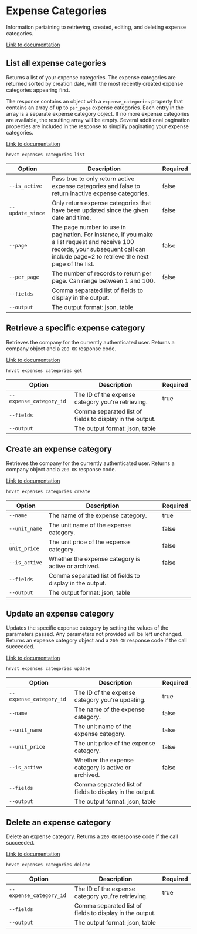 # Expense Categories

Information pertaining to retrieving, created, editing, and deleting expense categories.

[Link to documentation](https://help.getharvest.com/api-v2/expenses-api/expenses/expense-categories/)

## List all expense categories

Returns a list of your expense categories. The expense categories are returned sorted by creation date, with the most recently created expense categories appearing first.

The response contains an object with a `expense_categories` property that contains an array of up to `per_page` expense categories. Each entry in the array is a separate expense category object. If no more expense categories are available, the resulting array will be empty. Several additional pagination properties are included in the response to simplify paginating your expense categories.

[Link to documentation](https://help.getharvest.com/api-v2/expenses-api/expenses/expense-categories/)

```
hrvst expenses categories list
```

| Option           | Description                                                                                                                                                                            | Required |
| ---------------- | -------------------------------------------------------------------------------------------------------------------------------------------------------------------------------------- | -------- |
| `--is_active`    | Pass true to only return active expense categories and false to return inactive expense categories.                                                                                    | false    |
| `--update_since` | Only return expense categories that have been updated since the given date and time.                                                                                                   | false    |
| `--page`         | The page number to use in pagination. For instance, if you make a list request and receive 100 records, your subsequent call can include page=2 to retrieve the next page of the list. | false    |
| `--per_page`     | The number of records to return per page. Can range between 1 and 100.                                                                                                                 | false    |
| `--fields`       | Comma separated list of fields to display in the output.                                                                                                                               |          |
| `--output`       | The output format: json, table                                                                                                                                                         |          |

## Retrieve a specific expense category

Retrieves the company for the currently authenticated user. Returns a company object and a `200 OK` response code.

[Link to documentation](https://help.getharvest.com/api-v2/expenses-api/expenses/expense-categories/#retrieve-an-expense-category)

```
hrvst expenses categories get
```

| Option                  | Description                                              | Required |
| ----------------------- | -------------------------------------------------------- | -------- |
| `--expense_category_id` | The ID of the expense category you're retrieving.        | true     |
| `--fields`              | Comma separated list of fields to display in the output. |          |
| `--output`              | The output format: json, table                           |          |

## Create an expense category

Retrieves the company for the currently authenticated user. Returns a company object and a `200 OK` response code.

[Link to documentation](https://help.getharvest.com/api-v2/expenses-api/expenses/expense-categories/#create-an-expense-category)

```
hrvst expenses categories create
```

| Option         | Description                                              | Required |
| -------------- | -------------------------------------------------------- | -------- |
| `--name`       | The name of the expense category.                        | true     |
| `--unit_name`  | The unit name of the expense category.                   | false    |
| `--unit_price` | The unit price of the expense category.                  | false    |
| `--is_active`  | Whether the expense category is active or archived.      | false    |
| `--fields`     | Comma separated list of fields to display in the output. |          |
| `--output`     | The output format: json, table                           |          |

## Update an expense category

Updates the specific expense category by setting the values of the parameters passed. Any parameters not provided will be left unchanged. Returns an expense category object and a `200 OK` response code if the call succeeded.

[Link to documentation](https://help.getharvest.com/api-v2/expenses-api/expenses/expense-categories/#update-an-expense-category)

```
hrvst expenses categories update
```

| Option                  | Description                                              | Required |
| ----------------------- | -------------------------------------------------------- | -------- |
| `--expense_category_id` | The ID of the expense category you're updating.          | true     |
| `--name`                | The name of the expense category.                        | false    |
| `--unit_name`           | The unit name of the expense category.                   | false    |
| `--unit_price`          | The unit price of the expense category.                  | false    |
| `--is_active`           | Whether the expense category is active or archived.      | false    |
| `--fields`              | Comma separated list of fields to display in the output. |          |
| `--output`              | The output format: json, table                           |          |

## Delete an expense category

Delete an expense category. Returns a `200 OK` response code if the call succeeded.

[Link to documentation](https://help.getharvest.com/api-v2/expenses-api/expenses/expense-categories/#delete-an-expense-category)

```
hrvst expenses categories delete
```

| Option                  | Description                                              | Required |
| ----------------------- | -------------------------------------------------------- | -------- |
| `--expense_category_id` | The ID of the expense category you're retrieving.        | true     |
| `--fields`              | Comma separated list of fields to display in the output. |          |
| `--output`              | The output format: json, table                           |          |
